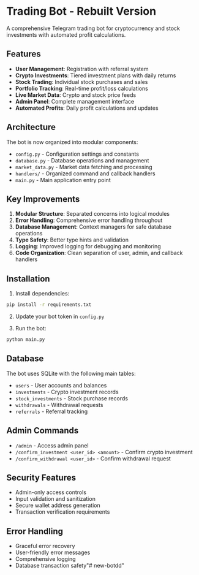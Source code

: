 # Trading Bot - Rebuilt Version

A comprehensive Telegram trading bot for cryptocurrency and stock investments with automated profit calculations.

## Features

- **User Management**: Registration with referral system
- **Crypto Investments**: Tiered investment plans with daily returns
- **Stock Trading**: Individual stock purchases and sales
- **Portfolio Tracking**: Real-time profit/loss calculations
- **Live Market Data**: Crypto and stock price feeds
- **Admin Panel**: Complete management interface
- **Automated Profits**: Daily profit calculations and updates

## Architecture

The bot is now organized into modular components:

- `config.py` - Configuration settings and constants
- `database.py` - Database operations and management
- `market_data.py` - Market data fetching and processing
- `handlers/` - Organized command and callback handlers
- `main.py` - Main application entry point

## Key Improvements

1. **Modular Structure**: Separated concerns into logical modules
2. **Error Handling**: Comprehensive error handling throughout
3. **Database Management**: Context managers for safe database operations
4. **Type Safety**: Better type hints and validation
5. **Logging**: Improved logging for debugging and monitoring
6. **Code Organization**: Clean separation of user, admin, and callback handlers

## Installation

1. Install dependencies:
```bash
pip install -r requirements.txt
```

2. Update your bot token in `config.py`

3. Run the bot:
```bash
python main.py
```

## Database

The bot uses SQLite with the following main tables:
- `users` - User accounts and balances
- `investments` - Crypto investment records
- `stock_investments` - Stock purchase records
- `withdrawals` - Withdrawal requests
- `referrals` - Referral tracking

## Admin Commands

- `/admin` - Access admin panel
- `/confirm_investment <user_id> <amount>` - Confirm crypto investment
- `/confirm_withdrawal <user_id>` - Confirm withdrawal request

## Security Features

- Admin-only access controls
- Input validation and sanitization
- Secure wallet address generation
- Transaction verification requirements

## Error Handling

- Graceful error recovery
- User-friendly error messages
- Comprehensive logging
- Database transaction safety"# new-botdd" 
